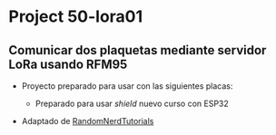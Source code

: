 #   Project 50-lora01
##  Comunicar dos plaquetas mediante servidor LoRa usando RFM95


- Proyecto preparado para usar con las siguientes placas:
    - Preparado para usar _shield_ nuevo curso con ESP32

- Adaptado de [RandomNerdTutorials](https://randomnerdtutorials.com/esp32-lora-rfm95-transceiver-arduino-ide/)


